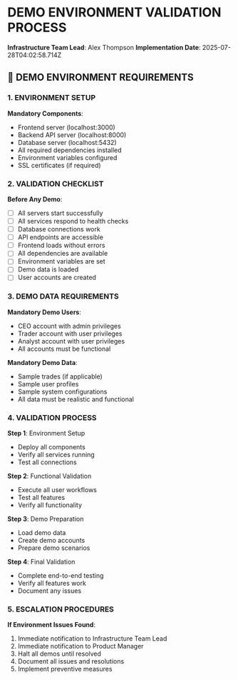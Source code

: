 # DEMO ENVIRONMENT VALIDATION PROCESS
**Infrastructure Team Lead**: Alex Thompson
**Implementation Date**: 2025-07-28T04:02:58.714Z

## 🎯 DEMO ENVIRONMENT REQUIREMENTS

### 1. ENVIRONMENT SETUP
**Mandatory Components**:
- Frontend server (localhost:3000)
- Backend API server (localhost:8000)
- Database server (localhost:5432)
- All required dependencies installed
- Environment variables configured
- SSL certificates (if required)

### 2. VALIDATION CHECKLIST
**Before Any Demo**:
- [ ] All servers start successfully
- [ ] All services respond to health checks
- [ ] Database connections work
- [ ] API endpoints are accessible
- [ ] Frontend loads without errors
- [ ] All dependencies are available
- [ ] Environment variables are set
- [ ] Demo data is loaded
- [ ] User accounts are created

### 3. DEMO DATA REQUIREMENTS
**Mandatory Demo Users**:
- CEO account with admin privileges
- Trader account with user privileges
- Analyst account with user privileges
- All accounts must be functional

**Mandatory Demo Data**:
- Sample trades (if applicable)
- Sample user profiles
- Sample system configurations
- All data must be realistic and functional

### 4. VALIDATION PROCESS
**Step 1**: Environment Setup
- Deploy all components
- Verify all services running
- Test all connections

**Step 2**: Functional Validation
- Execute all user workflows
- Test all features
- Verify all functionality

**Step 3**: Demo Preparation
- Load demo data
- Create demo accounts
- Prepare demo scenarios

**Step 4**: Final Validation
- Complete end-to-end testing
- Verify all features work
- Document any issues

### 5. ESCALATION PROCEDURES
**If Environment Issues Found**:
1. Immediate notification to Infrastructure Team Lead
2. Immediate notification to Product Manager
3. Halt all demos until resolved
4. Document all issues and resolutions
5. Implement preventive measures
